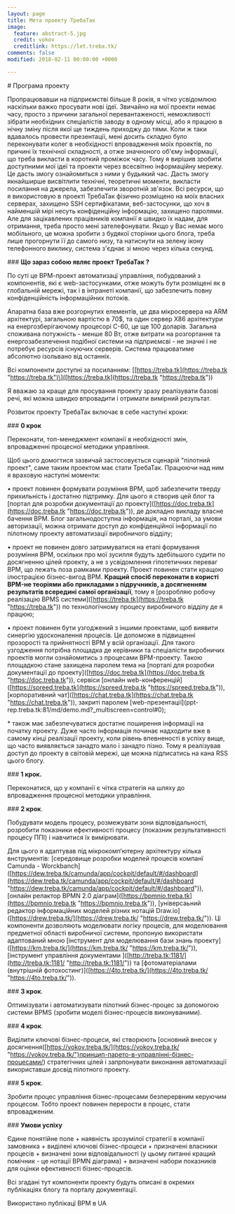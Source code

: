 ```yaml
---
layout: page
title: Мета проекту ТребаТак
image:
  feature: abstract-5.jpg
  credit: vokov
  creditlink: https://let.treba.tk/
comments: false
modified: 2018-02-11 00:00:00 +0000

---
```

\# Програма проекту

Пропрацювавши на підприємстві більше 8 рокія, я чітко усвідомлюю наскільки важко просувати нові ідеї. Звичайно на мої проекти немає часу, просто з причини загальної перевантаженості, неможливості зібрати необхідних спеціалістів заводу в одному місці, або я працюю в нічну зміну після якої ще тиждень приходжу до тями. Коли ж таки вдавалось провести презентації, мені досить складно було переконувати колег в  необхідності впровадження моїх    проектів, по причині їх технічної складності, а отже значноного об'єму інформації, що треба викласти в короткий проміжок часу. Тому я вирішив  зробити доступними мої ідеї та проекти через всесвітню інформаційну мережу. Це дасть змогу ознайомиться з ними у будьякий час. Дасть змогу якнайширше висвітлити технічні, теоретичні моменти, викласти посилання на джерела, забезпечити зворотній зв'язок. Всі ресурси, що я використовую в проекті ТребаТак фізично розміщено на моїх власних серверах, захищено SSH  сертифікатами, веб-застосунки, що хоч в найменшій мірі несуть конфіденційну інформацію, захищено паролями. Але для зацікавлених працівників компанії я швидко їх надам, для отримання, треба просто мені зателефонувати. Якщо у Вас немає мого мобільного, це можна зробити з будякої сторінки цього блога, треба лише прогорнути її до самого низу, та натиснути на зелену ікону телефонного виклику, система з'єднає зі мною через кілька секунд. 

\### **Що зараз собою являє проект ТребаТак ?**

По суті це  ВРМ-проект автоматизацї управління, побудований з компонентів, які є web-застосунками, отже можуть бути розміщені як в глобальній мережі, так і в інтранеті компанії, що забезпечить повну конфіденційність інформаційних потоків. 

Апаратна база вже розгорнутих елементів, це два мікросервера на ARM  архітектурі, загальною вартістю в 70$, та один сервер X86 архітектури на енергозберігаючому процесорі С-60, це ще 100 доларів. Загальна споживана потужність - менше 80 Вт, отже витрати на розгортання та енергозабезпечення подібної системи на підприємсві - не значні і не потребує ресурсів існуючих серверів. Система працюватиме абсолютно ізольвано від останніх. 

Всі компоненти доступні за посиланням: \[[https://treba.tk](https://treba.tk "https://treba.tk")\]([https://treba.tk](https://treba.tk "https://treba.tk"))

Я вважаю за краще для просування проекту зразу реалізувати базові речі, які можна швидко впровадити і отримати вимірний результат. 

Розвиток проекту ТребаТак включає в себе наступні кроки:

\### **0 крок**

Переконати, топ-менеджмент компанії в необхідності змін, впровадженні  процесної методики управління.

Щоб цього домогтися зазвичай застосовується сценарій "пілотний проект", саме таким проектом має стати ТребаТак. Працюючи над ним я враховую наступні моменти:

• проект повинен формувати розуміння BPM, щоб забезпечити тверду прихильність і достатню підтримку. Для цього я створив цей блог та \[портал для розробки документації до проекту\]([https://doc.treba.tk](https://doc.treba.tk "https://doc.treba.tk")), де докладно викладу власне бачення BPM. Блог загальнодоступна інформація, на порталі, за умови авторизації, можна отримати доступ до конфіденційної інформації по пілотному проекту автоматизації виробничого відділу;

• проект не повинен довго затримуватися на етапі формування розуміння BPM, оскільки про мої зусилля будуть здебільшого судити по досягненню цілей проекту, а не з усвідомлення гіпотетичних переваг BPM, що лежать поза рамками проекту. Проект повинен стати кращою ілюстрацією бізнес-вигод BPM. **Кращий спосіб переконати в користі BPM-не теоріями або прикладами з підручників, а досягненням результатів всередині самої організації**, тому я \[розробляю робочу реалізацію BPMS системи\]([https://treba.tk](https://treba.tk "https://treba.tk")) по технологічному процесу виробничого відділу де я працюю;

• проект повинен бути узгоджений з іншими проектами, щоб виявити синергію удосконалення процесів. Це допоможе в підвищенні прозорості та прийнятності BPM у всій організації. Для такого узгодження потрібна площадка де керівники та спеціалісти виробничих проектів могли ознайомитись з процесами BPM-проекту. Такою площадкою станe захищена паролем тема на \[порталі для розробки документації до проекту\]([https://doc.treba.tk](https://doc.treba.tk "https://doc.treba.tk")), сервіси \[онлайн web-конференцій\]([https://spreed.treba.tk](https://spreed.treba.tk "https://spreed.treba.tk")), \[корпоративний чат\]([https://chat.treba.tk](https://chat.treba.tk "https://chat.treba.tk")), закриті паролем \[web-презентації\](ppt-rep.treba.tk:81/md/demo.md?_multiscreen=control#0);

\* також має забезпечуватися достатнє поширення інформації на початку проекту. Дуже часто інформація починає надходити вже в самому кінці реалізації проекту, коли рівень впевненості в успіху вище, що часто виявляється занадто мало і занадто пізно. Тому я реалізував доступ до проекту в світовій мережі, ще можна підписатись на кана RSS цього блогу.

\### **1 крок.** 

 Переконатися, що у компанії є чітка стратегія на шляху до впровадження процесної методики управління.

\### **2 крок**. 

Побудувати модель процесу, розмежувати зони відповідальності, розробити показники ефективності процесу (показник результативності процесу ППІ) і навчитися їх вимірювати.

Для цього я адаптував під мікрокомп‘ютерну архітектуру кілька внструментів: \[середовище розробки моделей процесів компанї Camunda - Worckbanch\]([https://dew.treba.tk/camunda/app/cockpit/default/#/dashboard](https://dew.treba.tk/camunda/app/cockpit/default/#/dashboard "https://dew.treba.tk/camunda/app/cockpit/default/#/dashboard")), \[онлайн релактор BPMN 2.0 діаграм\]([https://bpmnio.treba.tk](https://bpmnio.treba.tk "https://bpmnio.treba.tk")), \[універсаьний редактор інформаційних моделей різних нотацій Draw.io\]([https://drew.treba.tk/](https://drew.treba.tk/ "https://drew.treba.tk/")). Ці компоненти дозволяють моделювати логіку процесів, для моделювання предметної області виробничої системи, пропоную використати адаптований мною \[інструмент для моделювання бази знань проекту\]([https://km.treba.tk/](https://km.treba.tk/ "https://km.treba.tk/")), \[інструмент управління документами \]([http://treba.tk:1181/](http://treba.tk:1181/ "http://treba.tk:1181/")) та \[фотоматеріалами (внутрішній фотохостинг)\]([https://4to.treba.tk/](https://4to.treba.tk/ "https://4to.treba.tk/")).

\### **3 крок**. 

Оптимізувати і автоматизувати пілотний бізнес-процес за допомогою системи BPMS (зробити моделі бізнес-процесів виконуваними). 

\### **4 крок**. 

Виділити ключові бізнес-процеси, які створюють \[основний внесок у досягнення([https://vokov.treba.tk/](https://vokov.treba.tk/ "https://vokov.treba.tk/")принцип-парето-в-управлінні-бізнес-процесами/) стратегічних цілей і запрпонувати виконання автоматизації використавши досвід пілотного проекту.

\### **5 крок**. 

Зробити процес управління бізнес-процесами безперервним керуючим процесом. Тобто проект повинен перерости в процес, стати впровадженим.

\### **Умови успіху**

Єдине понятійне поле + наявність зрозумілої стратегії в компанії замовника + виділені ключові бізнес-процеси + призначені власники процесів + визначені зони відповідальності (у цьому питанні кращий помічник - це нотації BPMN діаграма) + визначені набори показників для оцінки ефективності бізнес-процесів.

 Всі згадані тут компоненти проекту будуть описані в окремих публікаціях блогу та порталу документації.

Використано публікацї BPM в UA